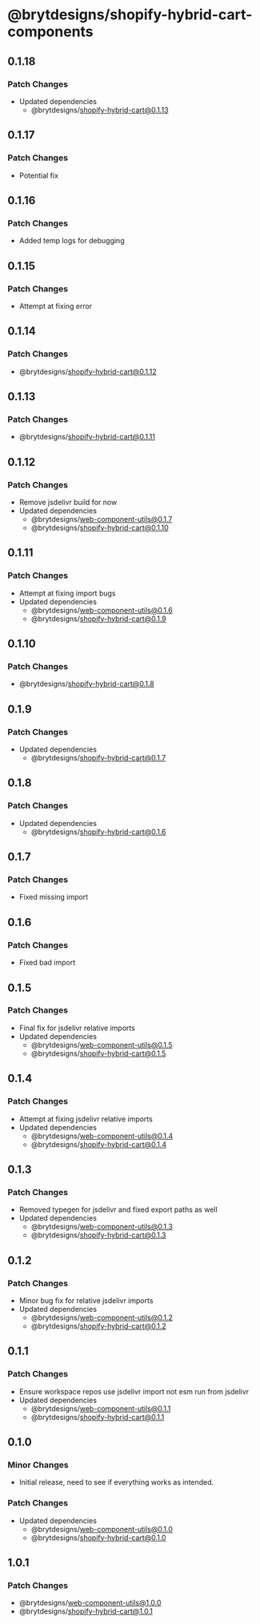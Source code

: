 # @brytdesigns/shopify-hybrid-cart-components

## 0.1.18

### Patch Changes

- Updated dependencies
  - @brytdesigns/shopify-hybrid-cart@0.1.13

## 0.1.17

### Patch Changes

- Potential fix

## 0.1.16

### Patch Changes

- Added temp logs for debugging

## 0.1.15

### Patch Changes

- Attempt at fixing error

## 0.1.14

### Patch Changes

- @brytdesigns/shopify-hybrid-cart@0.1.12

## 0.1.13

### Patch Changes

- @brytdesigns/shopify-hybrid-cart@0.1.11

## 0.1.12

### Patch Changes

- Remove jsdelivr build for now
- Updated dependencies
  - @brytdesigns/web-component-utils@0.1.7
  - @brytdesigns/shopify-hybrid-cart@0.1.10

## 0.1.11

### Patch Changes

- Attempt at fixing import bugs
- Updated dependencies
  - @brytdesigns/web-component-utils@0.1.6
  - @brytdesigns/shopify-hybrid-cart@0.1.9

## 0.1.10

### Patch Changes

- @brytdesigns/shopify-hybrid-cart@0.1.8

## 0.1.9

### Patch Changes

- Updated dependencies
  - @brytdesigns/shopify-hybrid-cart@0.1.7

## 0.1.8

### Patch Changes

- Updated dependencies
  - @brytdesigns/shopify-hybrid-cart@0.1.6

## 0.1.7

### Patch Changes

- Fixed missing import

## 0.1.6

### Patch Changes

- Fixed bad import

## 0.1.5

### Patch Changes

- Final fix for jsdelivr relative imports
- Updated dependencies
  - @brytdesigns/web-component-utils@0.1.5
  - @brytdesigns/shopify-hybrid-cart@0.1.5

## 0.1.4

### Patch Changes

- Attempt at fixing jsdelivr relative imports
- Updated dependencies
  - @brytdesigns/web-component-utils@0.1.4
  - @brytdesigns/shopify-hybrid-cart@0.1.4

## 0.1.3

### Patch Changes

- Removed typegen for jsdelivr and fixed export paths as well
- Updated dependencies
  - @brytdesigns/web-component-utils@0.1.3
  - @brytdesigns/shopify-hybrid-cart@0.1.3

## 0.1.2

### Patch Changes

- Minor bug fix for relative jsdelivr imports
- Updated dependencies
  - @brytdesigns/web-component-utils@0.1.2
  - @brytdesigns/shopify-hybrid-cart@0.1.2

## 0.1.1

### Patch Changes

- Ensure workspace repos use jsdelivr import not esm run from jsdelivr
- Updated dependencies
  - @brytdesigns/web-component-utils@0.1.1
  - @brytdesigns/shopify-hybrid-cart@0.1.1

## 0.1.0

### Minor Changes

- Initial release, need to see if everything works as intended.

### Patch Changes

- Updated dependencies
  - @brytdesigns/web-component-utils@0.1.0
  - @brytdesigns/shopify-hybrid-cart@0.1.0

## 1.0.1

### Patch Changes

- @brytdesigns/web-component-utils@1.0.0
- @brytdesigns/shopify-hybrid-cart@1.0.1
